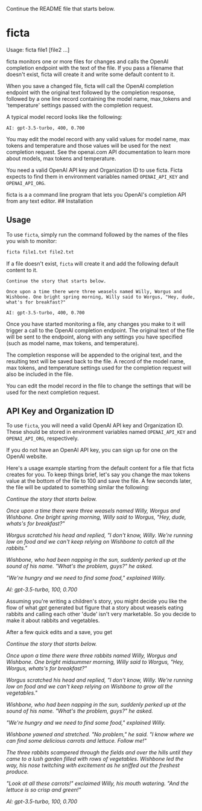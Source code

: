 Continue the README file that starts below.
# ficta

Usage: ficta file1 [file2 ...]

ficta monitors one or more files for changes and calls the OpenAI completion
endpoint with the text of the file. If you pass a filename that doesn't exist,
ficta will create it and write some default content to it.

When you save a changed file, ficta will call the OpenAI completion endpoint
with the original text followed by the completion response, followed by a one
line record containing the model name, max_tokens and 'temperature' settings
passed with the completion request.

A typical model record looks like the following:

`AI: gpt-3.5-turbo, 400, 0.700`

You may edit the model record with any valid values for model name, max tokens
and temperature and those values will be used for the next completion request.
See the openai.com API documentation to learn more about models, max tokens and
temperature.

You need a valid OpenAI API key and Organization ID to use ficta.  Ficta
expects to find them in environment variables named `OPENAI_API_KEY` and 
`OPENAI_API_ORG`.


ficta is a a command line program that lets you OpenAI's completion API 
from any text editor. ## Installation


## Usage

To use `ficta`, simply run the command followed by the names of the files you wish to monitor:

```bash
ficta file1.txt file2.txt
```

If a file doesn't exist, `ficta` will create it and add the following default content to it.
```
Continue the story that starts below.

Once upon a time there were three weasels named Willy, Worgus and Wishbone. One bright spring morning, Willy said to Worgus, "Hey, dude, what's for breakfast?"

AI: gpt-3.5-turbo, 400, 0.700
```
Once you have started monitoring a file, any changes you make to it will trigger a call to the OpenAI completion endpoint. The original text of the file will be sent to the endpoint, along with any settings you have specified (such as model name, max tokens, and temperature). 

The completion response will be appended to the original text, and the resulting text will be saved back to the file. A record of the model name, max tokens, and temperature settings used for the completion request will also be included in the file.

You can edit the model record in the file to change the settings that will be used for the next completion request.

## API Key and Organization ID

To use `ficta`, you will need a valid OpenAI API key and Organization ID. These should be stored in environment variables named `OPENAI_API_KEY` and `OPENAI_API_ORG`, respectively.

If you do not have an OpenAI API key, you can sign up for one on the OpenAI website.

Here's a usage example starting from the default content for a file that ficta creates for you. To keep things brief, let's say you change the max tokens value at the bottom of the file to 100 and save the file. A few seconds later, the file will be updated to something similar the following:


*Continue the story that starts below.*

*Once upon a time there were three weasels named Willy, Worgus and Wishbone. One bright spring morning, Willy said to Worgus, "Hey, dude, whats's for breakfast?"*

*Worgus scratched his head and replied, "I don't know, Willy. We're running low on food and we can't keep relying on Wishbone to catch all the rabbits."*

*Wishbone, who had been napping in the sun, suddenly perked up at the sound of his name. "What's the problem, guys?" he asked.*

*"We're hungry and we need to find some food," explained Willy.*

*AI: gpt-3.5-turbo, 100, 0.700*

Assuming you're writing a children's story, you might decide you like the flow of what *gpt* generated but figure that a story about weasels eating rabbits and calling each other 'dude' isn't very marketable. So you decide to make it about rabbits and vegetables.

After a few quick edits and a save, you get


*Continue the story that starts below.*

*Once upon a time there were three rabbits  named Willy, Worgus and Wishbone. One bright midsummer morning, Willy said to Worgus, "Hey, Worgus, whats's for breakfast?"*

*Worgus scratched his head and replied, "I don't know, Willy. We're running low on food and we can't keep relying on Wishbone to grow all the vegetables."*

*Wishbone, who had been napping in the sun, suddenly perked up at the sound of his name. "What's the problem, guys?" he asked.*

*"We're hungry and we need to find some food," explained Willy.*

*Wishbone yawned and stretched. "No problem," he said. "I know where we can find some delicious carrots and lettuce. Follow me!"*

*The three rabbits scampered through the fields and over the hills until they came to a lush garden filled with rows of vegetables. Wishbone led the way, his nose twitching with excitement as he sniffed out the freshest produce.*

*"Look at all these carrots!" exclaimed Willy, his mouth watering. "And the lettuce is so crisp and green!"*

*AI: gpt-3.5-turbo, 100, 0.700*



